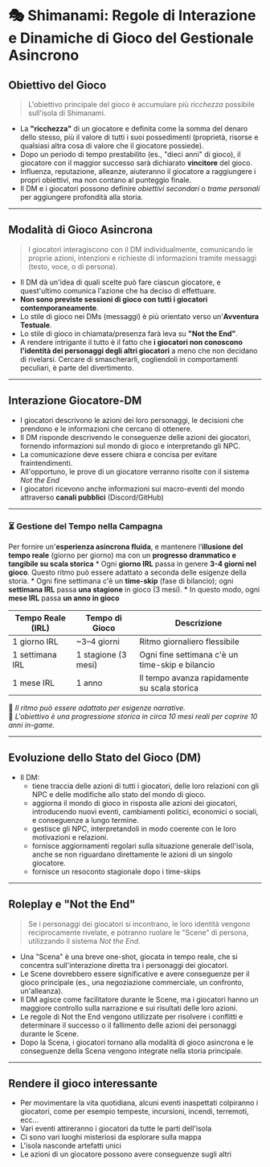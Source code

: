 
# 🎭 Shimanami: Regole di Interazione e Dinamiche di Gioco del Gestionale Asincrono


##   Obiettivo del Gioco

> L'obiettivo principale del gioco è accumulare più *ricchezza* possibile sull'isola di Shimanami.

* La **"ricchezza"** di un giocatore e definita come la somma del denaro dello stesso, più il valore di tutti i suoi possedimenti (proprietà, risorse e qualsiasi altra cosa di valore che il giocatore possiede).
* Dopo un periodo di tempo prestabilito (es., "dieci anni" di gioco), il giocatore con il maggior successo sarà dichiarato **vincitore** del gioco.
* Influenza, reputazione, alleanze, aiuteranno il giocatore a raggiungere i propri obiettivi, ma non contano al punteggio finale.
* Il DM e i giocatori possono definire *obiettivi secondari* o *trame personali* per aggiungere profondità alla storia.


---

##   Modalità di Gioco Asincrona

> I giocatori interagiscono con il DM individualmente, comunicando le proprie azioni, intenzioni e richieste di informazioni tramite messaggi (testo, voce, o di persona).

* Il DM dà un'idea di quali scelte può fare ciascun giocatore, e quest'ultimo comunica l'azione che ha deciso di effettuare.
* **Non sono previste sessioni di gioco con tutti i giocatori contemporaneamente**.
* Lo stile di gioco nei DMs (messaggi) è più orientato verso un'**Avventura Testuale**.
* Lo stile di gioco in chiamata/presenza farà leva su **"Not the End"**. 
* A rendere intrigante il tutto è il fatto che **i giocatori non conoscono l'identità dei personaggi degli altri giocatori** a meno che non decidano di rivelarsi. Cercare di smascherarli, cogliendoli in comportamenti peculiari, è parte del divertimento.


---

##   Interazione Giocatore-DM

* I giocatori descrivono le azioni dei loro personaggi, le decisioni che prendono e le informazioni che cercano di ottenere.
* Il DM risponde descrivendo le conseguenze delle azioni dei giocatori, fornendo informazioni sul mondo di gioco e interpretando gli NPC.
* La comunicazione deve essere chiara e concisa per evitare fraintendimenti.
* All'opportuno, le prove di un giocatore verranno risolte con il sistema *Not the End*
* I giocatori ricevono anche informazioni sui macro-eventi del mondo attraverso **canali pubblici** (Discord/GitHub)


---

### ⏳ Gestione del Tempo nella Campagna

Per fornire un'**esperienza asincrona fluida**, e mantenere l’**illusione del tempo reale** (giorno per giorno) ma con un **progresso drammatico e tangibile su scala storica**
	* Ogni **giorno IRL** passa in genere **3-4 giorni nel gioco**. Questo ritmo può essere adattato a seconda delle esigenze della storia.
	* Ogni fine settimana c'è un **time-skip** (fase di bilancio); ogni **settimana IRL** passa **una stagione** in gioco (3 mesi).
	* In questo modo, ogni **mese IRL** passa **un anno in gioco**

| Tempo Reale (IRL) | Tempo di Gioco      | Descrizione                                     |
| ----------------- | ------------------- | ----------------------------------------------- |
| 1 giorno IRL      | ~3–4 giorni         | Ritmo giornaliero flessibile                    |
| 1 settimana IRL   | 1 stagione (3 mesi) | Ogni fine settimana c'è un time-skip e bilancio |
| 1 mese IRL        | 1 anno              | Il tempo avanza rapidamente su scala storica    |

🔹 *Il ritmo può essere adattato per esigenze narrative.*  
🔹 *L'obiettivo è una progressione storica in circa 10 mesi reali per coprire 10 anni in-game.*


---

##   Evoluzione dello Stato del Gioco (DM)

* Il DM: 
	* tiene traccia delle azioni di tutti i giocatori, delle loro relazioni con gli NPC e delle modifiche allo stato del mondo di gioco.
	* aggiorna il mondo di gioco in risposta alle azioni dei giocatori, introducendo nuovi eventi, cambiamenti politici, economici o sociali, e conseguenze a lungo termine.
	* gestisce gli NPC, interpretandoli in modo coerente con le loro motivazioni e relazioni.
	* fornisce aggiornamenti regolari sulla situazione generale dell'isola, anche se non riguardano direttamente le azioni di un singolo giocatore.
	* fornisce un resoconto stagionale dopo i time-skips


---

##   Roleplay e "Not the End"

> Se i personaggi dei giocatori si incontrano, le loro identità vengono reciprocamente rivelate, e potranno ruolare le "Scene" di persona, utilizzando il sistema *Not the End*.

* Una "Scena" è una breve one-shot, giocata in tempo reale, che si concentra sull'interazione diretta tra i personaggi dei giocatori.
* Le Scene dovrebbero essere significative e avere conseguenze per il gioco principale (es., una negoziazione commerciale, un confronto, un'alleanza).
* Il DM agisce come facilitatore durante le Scene, ma i giocatori hanno un maggiore controllo sulla narrazione e sui risultati delle loro azioni.
* Le regole di Not the End vengono utilizzate per risolvere i conflitti e determinare il successo o il fallimento delle azioni dei personaggi durante le Scene.
* Dopo la Scena, i giocatori tornano alla modalità di gioco asincrona e le conseguenze della Scena vengono integrate nella storia principale.


---

## Rendere il gioco interessante

* Per movimentare la vita quotidiana, alcuni eventi inaspettati colpiranno i giocatori, come per esempio tempeste, incursioni, incendi, terremoti, ecc...
* Vari eventi attireranno i giocatori da tutte le parti dell'isola 
* Ci sono vari luoghi misteriosi da esplorare sulla mappa
* L'isola nasconde artefatti unici
* Le azioni di un giocatore possono avere conseguenze sugli altri
